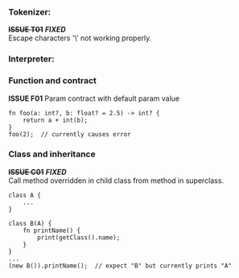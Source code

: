 ### Tokenizer:

~~**ISSUE T01**~~ **_FIXED_** \
Escape characters '\\' not working properly.

### Interpreter:

### Function and contract

**ISSUE F01**
Param contract with default param value
```
fn foo(a: int?, b: float? = 2.5) -> int? {
    return a + int(b);
}
foo(2);  // currently causes error
```

### Class and inheritance

~~**ISSUE C01**~~ **_FIXED_** \
Call method overridden in child class from method in superclass.
```
class A {
    ...
}

class B(A) {
    fn printName() {
        print(getClass().name);
    }
}
...
(new B()).printName();  // expect "B" but currently prints "A"

```
